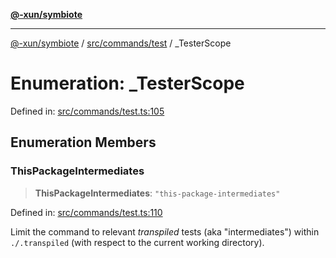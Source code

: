 [**@-xun/symbiote**](../../../../README.md)

***

[@-xun/symbiote](../../../../README.md) / [src/commands/test](../README.md) / \_TesterScope

# Enumeration: \_TesterScope

Defined in: [src/commands/test.ts:105](https://github.com/Xunnamius/symbiote/blob/38551ad9267f0803213908dddfaadca3c136fc01/src/commands/test.ts#L105)

## Enumeration Members

### ThisPackageIntermediates

> **ThisPackageIntermediates**: `"this-package-intermediates"`

Defined in: [src/commands/test.ts:110](https://github.com/Xunnamius/symbiote/blob/38551ad9267f0803213908dddfaadca3c136fc01/src/commands/test.ts#L110)

Limit the command to relevant _transpiled_ tests (aka "intermediates")
within `./.transpiled` (with respect to the current working directory).
